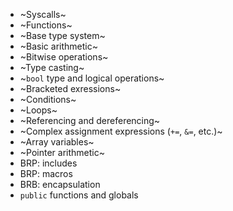 - ~Syscalls~
- ~Functions~
- ~Base type system~
- ~Basic arithmetic~
- ~Bitwise operations~
- ~Type casting~
- ~`bool` type and logical operations~
- ~Bracketed exressions~
- ~Conditions~
- ~Loops~
- ~Referencing and dereferencing~
- ~Complex assignment expressions (`+=`, `&=`, etc.)~
- ~Array variables~
- ~Pointer arithmetic~
- BRP: includes
- BRP: macros
- BRB: encapsulation
- `public` functions and globals